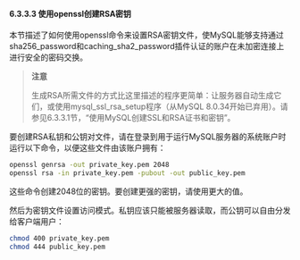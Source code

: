 #### 6.3.3.3 使用openssl创建RSA密钥

本节描述了如何使用openssl命令来设置RSA密钥文件，使MySQL能够支持通过sha256_password和caching_sha2_password插件认证的账户在未加密连接上进行安全的密码交换。

> **注意**
>
> 生成RSA所需文件的方式比这里描述的程序更简单：让服务器自动生成它们，或使用mysql_ssl_rsa_setup程序（从MySQL 8.0.34开始已弃用）。请参见6.3.3.1节，“使用MySQL创建SSL和RSA证书和密钥”。

要创建RSA私钥和公钥对文件，请在登录到用于运行MySQL服务器的系统账户时运行以下命令，以便这些文件由该账户拥有：

```bash
openssl genrsa -out private_key.pem 2048
openssl rsa -in private_key.pem -pubout -out public_key.pem
```

这些命令创建2048位的密钥。要创建更强的密钥，请使用更大的值。

然后为密钥文件设置访问模式。私钥应该只能被服务器读取，而公钥可以自由分发给客户端用户：

```bash
chmod 400 private_key.pem
chmod 444 public_key.pem
```
